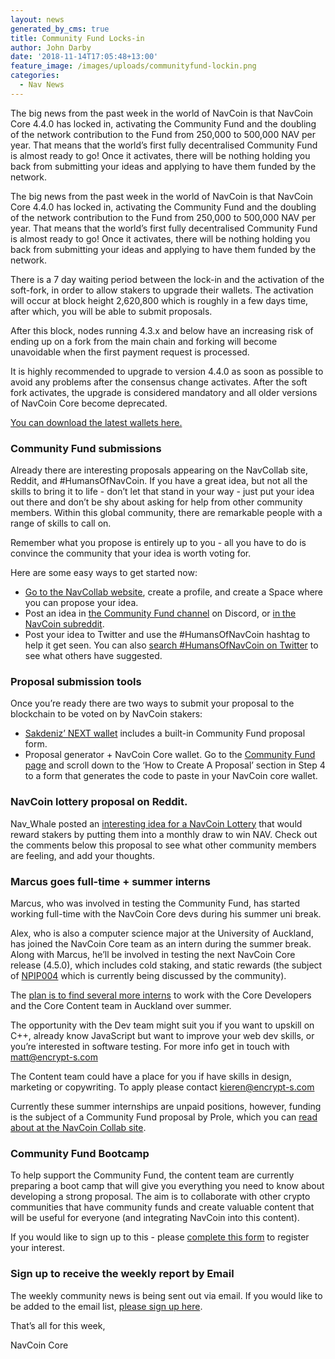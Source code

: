 ```yaml
---
layout: news
generated_by_cms: true
title: Community Fund Locks-in
author: John Darby
date: '2018-11-14T17:05:48+13:00'
feature_image: /images/uploads/communityfund-lockin.png
categories:
  - Nav News
---
```

The big news from the past week in the world of NavCoin is that NavCoin Core 4.4.0 has locked in, activating the Community Fund and the doubling of the network contribution to the Fund from 250,000 to 500,000 NAV per year. That means that the world’s first fully decentralised Community Fund is almost ready to go! Once it activates, there will be nothing holding you back from submitting your ideas and applying to have them funded by the network. 

The big news from the past week in the world of NavCoin is that NavCoin Core 4.4.0 has locked in, activating the Community Fund and the doubling of the network contribution to the Fund from 250,000 to 500,000 NAV per year. That means that the world’s first fully decentralised Community Fund is almost ready to go! Once it activates, there will be nothing holding you back from submitting your ideas and applying to have them funded by the network. 

There is a 7 day waiting period between the lock-in and the activation of the soft-fork, in order to allow stakers to upgrade their wallets. The activation will occur at block height 2,620,800 which is roughly in a few days time, after which, you will be able to submit proposals.

After this block, nodes running 4.3.x and below have an increasing risk of ending up on a fork from the main chain and forking will become unavoidable when the first payment request is processed.

It is highly recommended to upgrade to version 4.4.0 as soon as possible to avoid any problems after the consensus change activates. After the soft fork activates, the upgrade is considered mandatory and all older versions of NavCoin Core become deprecated.



[You can download the latest wallets here.](https://navcoin.org/en/wallets/)

### Community Fund submissions

Already there are interesting proposals appearing on the NavCollab site, Reddit, and #HumansOfNavCoin. If you have a great idea, but not all the skills to bring it to life - don’t let that stand in your way - just put your idea out there and don’t be shy about asking for help from other community members. Within this global community, there are remarkable people with a range of skills to call on. 

Remember what you propose is entirely up to you - all you have to do is convince the community that your idea is worth voting for.

Here are some easy ways to get started now: 

* [Go to the NavCollab website](https://collab.navcoin.org/dashboard), create a profile, and create a Space where you can propose your idea.
* Post an idea in [the Community Fund channel](https://discord.gg/y4Vu9jw) on Discord, or [in the NavCoin subreddit](https://www.reddit.com/r/NavCoin/).
* Post your idea to Twitter and use the #HumansOfNavCoin hashtag to help it get seen. You can also [search #HumansOfNavCoin on Twitter](https://twitter.com/search?f=tweets&vertical=default&q=%23HumansOfNavCoin) to see what others have suggested.

### Proposal submission tools

Once you’re ready there are two ways to submit your proposal to the blockchain to be voted on by NavCoin stakers:

* [Sakdeniz’ NEXT wallet](http://next.navcommunity.net/) includes a built-in Community Fund proposal form. 
* Proposal generator + NavCoin Core wallet. Go to the [Community Fund page](https://navcoin.org/en/community-fund/) and scroll down to the ‘How to Create A Proposal’ section in Step 4 to a form that generates the code to paste in your NavCoin core wallet.

### NavCoin lottery proposal on Reddit.

Nav_Whale posted an [interesting idea for a NavCoin Lottery](https://www.reddit.com/r/NavCoin/comments/9t3f4x/navcoin_lottery_as_a_proposal_for_community_fund/) that would reward stakers by putting them into a monthly draw to win NAV. Check out the comments below this proposal to see what other community members are feeling, and add your thoughts. 

### Marcus goes full-time + summer interns

Marcus, who was involved in testing the Community Fund, has started working full-time with the NavCoin Core devs during his summer uni break. 

Alex, who is also a computer science major at the University of Auckland, has joined the NavCoin Core team as an intern during the summer break. Along with Marcus, he’ll be involved in testing the next NavCoin Core release (4.5.0), which includes cold staking, and static rewards (the subject of [NPIP004](https://github.com/NAVCoin/npips/blob/master/npip-0004.mediawiki) which is currently being discussed by the community). 

The [plan is to find several more interns](https://navcoin-internship.netlify.com/) to work with the Core Developers and the Core Content team in Auckland over summer. 

The opportunity with the Dev team might suit you if you want to upskill on C++, already know JavaScript but want to improve your web dev skills, or you’re interested in software testing. For more info get in touch with matt@encrypt-s.com

The Content team could have a place for you if have skills in design, marketing or copywriting. To apply please contact kieren@encrypt-s.com

Currently these summer internships are unpaid positions, however, funding is the subject of a Community Fund proposal by Prole, which you can [read about at the NavCoin Collab site](https://collab.navcoin.org/s/navcoin-core-internships/custom_pages/container/view?id=9). 

### Community Fund Bootcamp

To help support the Community Fund, the content team are currently preparing a boot camp that will give you everything you need to know about developing a strong proposal. The aim is to collaborate with other crypto communities that have community funds and create valuable content that will be useful for everyone (and integrating NavCoin into this content).

If you would like to sign up to this - please [complete this form](http://eepurl.com/dNvNQc) to register your interest.

### Sign up to receive the weekly report by Email

The weekly community news is being sent out via email. If you would like to be added to the email list, [please sign up here](http://eepurl.com/cGq92z).

That’s all for this week,

NavCoin Core
